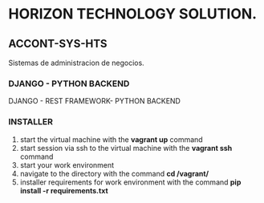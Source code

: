# HORIZON TECHNOLOGY SOLUTION.

## ACCONT-SYS-HTS

Sistemas de administracion de negocios.

### DJANGO - PYTHON BACKEND

DJANGO - REST FRAMEWORK- PYTHON BACKEND

### INSTALLER

1. start the virtual machine with the **vagrant up** command
2. start session via ssh to the virtual machine with the **vagrant ssh** command
3. start your work environment 
4. navigate to the directory with the command **cd /vagrant/**
4. installer requirements for work environment with the command **pip install -r requirements.txt**


